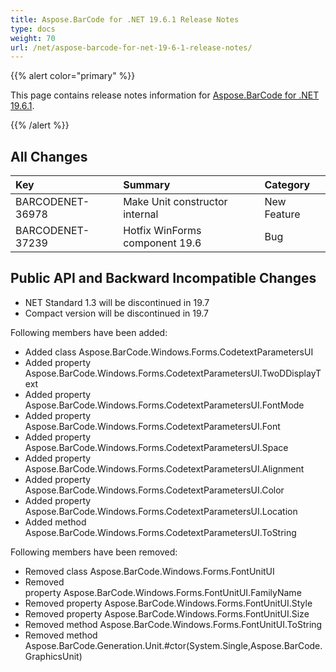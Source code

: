 ```yaml
---
title: Aspose.BarCode for .NET 19.6.1 Release Notes
type: docs
weight: 70
url: /net/aspose-barcode-for-net-19-6-1-release-notes/
---
```


{{% alert color="primary" %}} 

This page contains release notes information for [Aspose.BarCode for .NET 19.6.1](https://downloads.aspose.com/barcode/net/new-releases/aspose.barcode-for-.net-19.6.1/).

{{% /alert %}} 
## **All Changes**

|**Key**|**Summary**|**Category**|
| :- | :- | :- |
|BARCODENET-36978|Make Unit constructor internal|New Feature|
|BARCODENET-37239|Hotfix WinForms component 19.6|Bug|
## **Public API and Backward Incompatible Changes**
- NET Standard 1.3 will be discontinued in 19.7
- Compact version will be discontinued in 19.7

Following members have been added:

- Added class Aspose.BarCode.Windows.Forms.CodetextParametersUI</I>
- Added property Aspose.BarCode.Windows.Forms.CodetextParametersUI.TwoDDisplayText
- Added property Aspose.BarCode.Windows.Forms.CodetextParametersUI.FontMode
- Added property Aspose.BarCode.Windows.Forms.CodetextParametersUI.Font
- Added property Aspose.BarCode.Windows.Forms.CodetextParametersUI.Space
- Added property Aspose.BarCode.Windows.Forms.CodetextParametersUI.Alignment
- Added property Aspose.BarCode.Windows.Forms.CodetextParametersUI.Color
- Added property Aspose.BarCode.Windows.Forms.CodetextParametersUI.Location
- Added method Aspose.BarCode.Windows.Forms.CodetextParametersUI.ToString

Following members have been removed:

- Removed class Aspose.BarCode.Windows.Forms.FontUnitUI
- Removed property Aspose.BarCode.Windows.Forms.FontUnitUI.FamilyName
- Removed property Aspose.BarCode.Windows.Forms.FontUnitUI.Style
- Removed property Aspose.BarCode.Windows.Forms.FontUnitUI.Size
- Removed method Aspose.BarCode.Windows.Forms.FontUnitUI.ToString
- Removed method Aspose.BarCode.Generation.Unit.#ctor(System.Single,Aspose.BarCode.GraphicsUnit)
